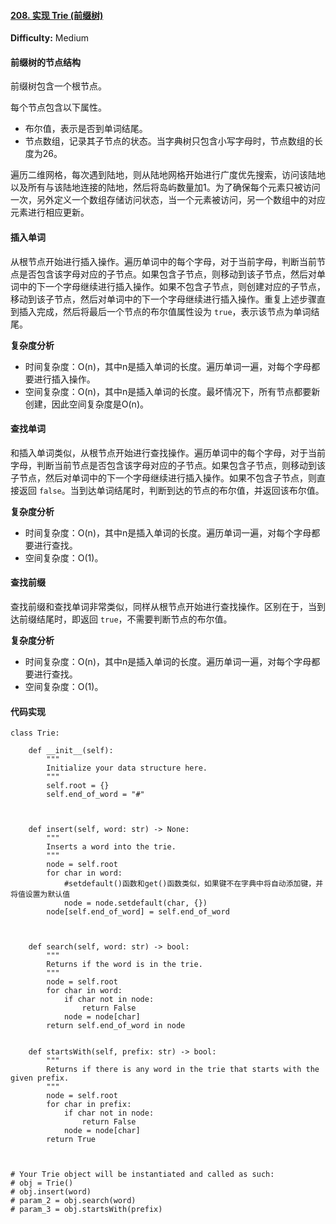 #### [208. 实现 Trie (前缀树)](https://leetcode-cn.com/problems/implement-trie-prefix-tree/)

**Difficulty:** Medium

#### 前缀树的节点结构

前缀树包含一个根节点。

每个节点包含以下属性。

- 布尔值，表示是否到单词结尾。
- 节点数组，记录其子节点的状态。当字典树只包含小写字母时，节点数组的长度为26。

遍历二维网格，每次遇到陆地，则从陆地网格开始进行广度优先搜索，访问该陆地以及所有与该陆地连接的陆地，然后将岛屿数量加1。为了确保每个元素只被访问一次，另外定义一个数组存储访问状态，当一个元素被访问，另一个数组中的对应元素进行相应更新。

#### 插入单词

从根节点开始进行插入操作。遍历单词中的每个字母，对于当前字母，判断当前节点是否包含该字母对应的子节点。如果包含子节点，则移动到该子节点，然后对单词中的下一个字母继续进行插入操作。如果不包含子节点，则创建对应的子节点，移动到该子节点，然后对单词中的下一个字母继续进行插入操作。重复上述步骤直到插入完成，然后将最后一个节点的布尔值属性设为 `true`，表示该节点为单词结尾。

**复杂度分析**

- 时间复杂度：O(n)，其中n是插入单词的长度。遍历单词一遍，对每个字母都要进行插入操作。
- 空间复杂度：O(n)，其中n是插入单词的长度。最坏情况下，所有节点都要新创建，因此空间复杂度是O(n)。

#### 查找单词

和插入单词类似，从根节点开始进行查找操作。遍历单词中的每个字母，对于当前字母，判断当前节点是否包含该字母对应的子节点。如果包含子节点，则移动到该子节点，然后对单词中的下一个字母继续进行插入操作。如果不包含子节点，则直接返回 `false`。当到达单词结尾时，判断到达的节点的布尔值，并返回该布尔值。

**复杂度分析**

- 时间复杂度：O(n)，其中n是插入单词的长度。遍历单词一遍，对每个字母都要进行查找。
- 空间复杂度：O(1)。

#### 查找前缀

查找前缀和查找单词非常类似，同样从根节点开始进行查找操作。区别在于，当到达前缀结尾时，即返回 `true`，不需要判断节点的布尔值。

**复杂度分析**

- 时间复杂度：O(n)，其中n是插入单词的长度。遍历单词一遍，对每个字母都要进行查找。
- 空间复杂度：O(1)。

#### 代码实现

```
class Trie:

    def __init__(self):
        """
        Initialize your data structure here.
        """
        self.root = {}
        self.end_of_word = "#"
        


    def insert(self, word: str) -> None:
        """
        Inserts a word into the trie.
        """
        node = self.root
        for char in word:
            #setdefault()函数和get()函数类似，如果键不在字典中将自动添加键，并将值设置为默认值
            node = node.setdefault(char, {})
        node[self.end_of_word] = self.end_of_word



    def search(self, word: str) -> bool:
        """
        Returns if the word is in the trie.
        """
        node = self.root
        for char in word:
            if char not in node:
                return False
            node = node[char]
        return self.end_of_word in node


    def startsWith(self, prefix: str) -> bool:
        """
        Returns if there is any word in the trie that starts with the given prefix.
        """
        node = self.root
        for char in prefix:
            if char not in node:
                return False
            node = node[char]
        return True



# Your Trie object will be instantiated and called as such:
# obj = Trie()
# obj.insert(word)
# param_2 = obj.search(word)
# param_3 = obj.startsWith(prefix)
```